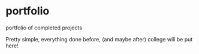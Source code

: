 # portfolio
portfolio of completed projects 

Pretty simple, everything done before, (and maybe after) college will be put here!
